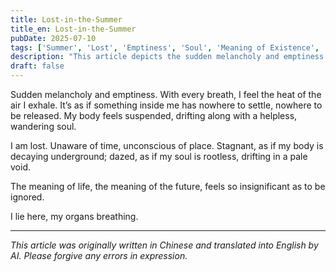 ```yaml
---
title: Lost-in-the-Summer
title_en: Lost-in-the-Summer
pubDate: 2025-07-10
tags: ['Summer', 'Lost', 'Emptiness', 'Soul', 'Meaning of Existence', 'Loneliness', 'Reflection', 'blog', '博客']
description: "This article depicts the sudden melancholy and emptiness in summer, revealing the soul's sense of being lost and reflections on the meaning of life."
draft: false
---
```


Sudden melancholy and emptiness. With every breath, I feel the heat of the air I exhale. It’s as if something inside me has nowhere to settle, nowhere to be released. My body feels suspended, drifting along with a helpless, wandering soul.

I am lost. Unaware of time, unconscious of place. Stagnant, as if my body is decaying underground; dazed, as if my soul is rootless, drifting in a pale void.

The meaning of life, the meaning of the future, feels so insignificant as to be ignored.

I lie here, my organs breathing.

---

*This article was originally written in Chinese and translated into English by AI. Please forgive any errors in expression.*
